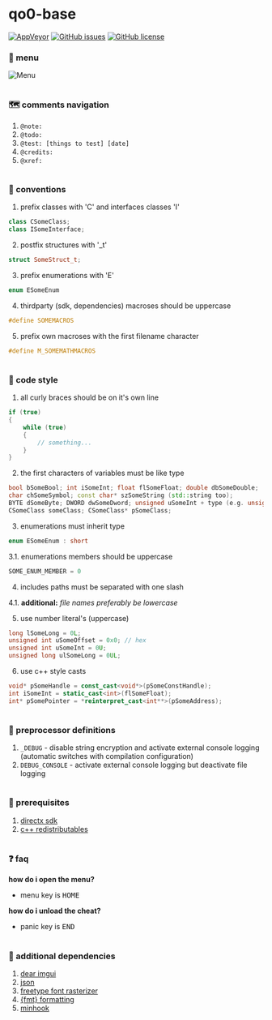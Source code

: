 # qo0-base

[![AppVeyor](https://img.shields.io/appveyor/build/rollraw/qo0-base?color=blueviolet&logo=appveyor&logoColor=white&logoWidth=10)](https://ci.appveyor.com/project/rollraw/qo0-base)
[![GitHub issues](https://img.shields.io/github/issues/rollraw/qo0-base?color=blueviolet)](https://github.com/rollraw/qo0-base/issues)
[![GitHub license](https://img.shields.io/github/license/rollraw/qo0-base?color=blueviolet)](https://github.com/rollraw/qo0-base/blob/master/LICENSE)

### :space_invader: menu
![Menu](https://i.imgur.com/yoEf96z.png)

#

### :world_map: comments navigation
1. `@note:`
2. `@todo:`
3. `@test: [things to test] [date]`
4. `@credits:`
5. `@xref:`

#

### :test_tube: conventions
1. prefix classes with 'C' and interfaces classes 'I'
```cpp
class CSomeClass;
class ISomeInterface;
```

2. postfix structures with '_t'
```cpp
struct SomeStruct_t;
```

3. prefix enumerations with 'E'
```cpp
enum ESomeEnum
```

4. thirdparty (sdk, dependencies) macroses should be uppercase
```cpp
#define SOMEMACROS
```

5. prefix own macroses with the first filename character
```cpp
#define M_SOMEMATHMACROS
```

#

### :page_facing_up: code style
1. all curly braces should be on it's own line
```cpp
if (true)
{
	while (true)
	{
		// something...
	}
}
```

2. the first characters of variables must be like type
```cpp
bool bSomeBool; int iSomeInt; float flSomeFloat; double dbSomeDouble;
char chSomeSymbol; const char* szSomeString (std::string too);
BYTE dSomeByte; DWORD dwSomeDword; unsigned uSomeInt + type (e.g. unsigned long ulOffset);
CSomeClass someClass; CSomeClass* pSomeClass;
```

3. enumerations must inherit type
```cpp
enum ESomeEnum : short
```

3.1. enumerations members should be uppercase
```cpp
SOME_ENUM_MEMBER = 0
```

4. includes paths must be separated with one slash

4.1. **additional:** _file names preferably be lowercase_

5. use number literal's (uppercase)
```cpp
long lSomeLong = 0L;
unsigned int uSomeOffset = 0x0; // hex
unsigned int uSomeInt = 0U;
unsigned long ulSomeLong = 0UL;
```

6. use c++ style casts
```cpp
void* pSomeHandle = const_cast<void*>(pSomeConstHandle);
int iSomeInt = static_cast<int>(flSomeFloat);
int* pSomePointer = *reinterpret_cast<int**>(pSomeAddress);
```

#

### :bookmark: preprocessor definitions
1. `_DEBUG` - disable string encryption and activate external console logging (automatic switches with compilation configuration)
2. `DEBUG_CONSOLE` - activate external console logging but deactivate file logging

#

### :wrench: prerequisites
1. [directx sdk](https://www.microsoft.com/en-us/download/details.aspx?id=6812)
2. [c++ redistributables](https://support.microsoft.com/en-us/help/2977003/the-latest-supported-visual-c-downloads)

#

### :question: faq
**how do i open the menu?**
- menu key is <kbd>HOME</kbd>

**how do i unload the cheat?**
- panic key is <kbd>END</kbd>

#

### :balloon: additional dependencies
1. [dear imgui](https://github.com/ocornut/imgui/)
2. [json](https://github.com/nlohmann/json/)
3. [freetype font rasterizer](https://www.freetype.org/)
4. [{fmt} formatting](https://github.com/fmtlib/fmt/)
5. [minhook](https://github.com/TsudaKageyu/minhook/)